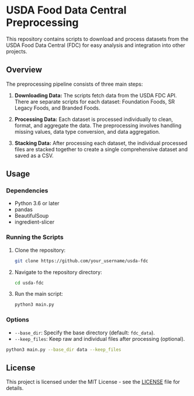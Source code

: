 # USDA Food Data Central Preprocessing

This repository contains scripts to download and process datasets from the USDA Food Data Central (FDC) for easy analysis and integration into other projects.

## Overview

The preprocessing pipeline consists of three main steps:

1. **Downloading Data:** The scripts fetch data from the USDA FDC API. There are separate scripts for each dataset: Foundation Foods, SR Legacy Foods, and Branded Foods.

2. **Processing Data:** Each dataset is processed individually to clean, format, and aggregate the data. The preprocessing involves handling missing values, data type conversion, and data aggregation.

3. **Stacking Data:** After processing each dataset, the individual processed files are stacked together to create a single comprehensive dataset and saved as a CSV.

## Usage

### Dependencies

- Python 3.6 or later
- pandas
- BeautifulSoup
- ingredient-slicer

### Running the Scripts

1. Clone the repository:

    ```bash
    git clone https://github.com/your_username/usda-fdc
    ```

2. Navigate to the repository directory:

    ```bash
    cd usda-fdc
    ```

3. Run the main script:

    ```bash
    python3 main.py
    ```

### Options

- `--base_dir`: Specify the base directory (default: `fdc_data`).
- `--keep_files`: Keep raw and individual files after processing (optional).

```bash
python3 main.py --base_dir data --keep_files
```


## License

This project is licensed under the MIT License - see the [LICENSE](LICENSE) file for details.
